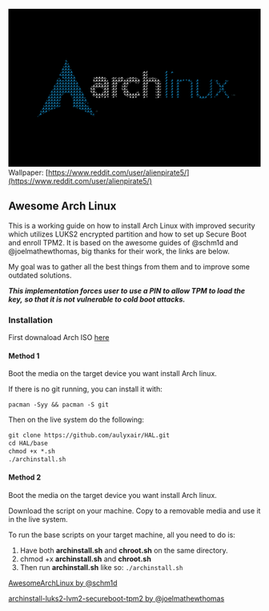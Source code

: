 ![Arch Linux Secure AF](./archLinux.png)
Wallpaper: [https://www.reddit.com/user/alienpirate5/](https://www.reddit.com/user/alienpirate5/)
## Awesome Arch Linux

This is a working guide on how to install Arch Linux with improved security which utilizes 
LUKS2 encrypted partition and how to set up Secure Boot and enroll TPM2. 
It is based on the awesome guides of @schm1d and @joelmathewthomas, 
big thanks for their work, the links are below.

My goal was to gather all the best things from them and to improve some outdated solutions.

***This implementation forces user to use a PIN to allow TPM to load the key,*** 
***so that it is not vulnerable to cold boot attacks.*** 


### Installation
First downaload Arch ISO [here](https://archlinux.org/download/)

#### Method 1
Boot the media on the target device you want install Arch linux.

If there is no git running, you can install it with:

    pacman -Syy && pacman -S git

Then on the live system do the following:

    git clone https://github.com/aulyxair/HAL.git
    cd HAL/base
    chmod +x *.sh
    ./archinstall.sh

#### Method 2
Boot the media on the target device you want install Arch linux.

Download the script on your machine.
Copy to a removable media and use it in the live system.

To run the base scripts on your target machine, all you need to do is:

1. Have both **archinstall.sh** and **chroot.sh** on the same directory.
2. chmod +x **archinstall.sh** and **chroot.sh**
3. Then run **archinstall.sh** like so: `./archinstall.sh`


[AwesomeArchLinux by @schm1d](https://github.com/schm1d/AwesomeArchLinux/)

[archinstall-luks2-lvm2-secureboot-tpm2 by @joelmathewthomas](https://github.com/joelmathewthomas/archinstall-luks2-lvm2-secureboot-tpm2)
